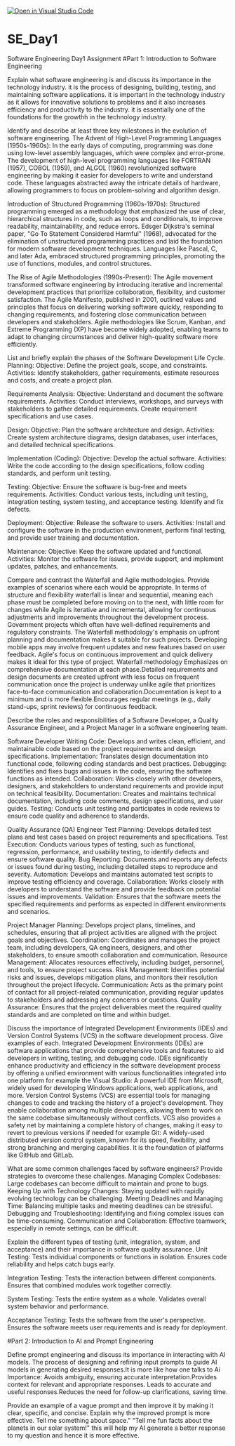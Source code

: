 [![Open in Visual Studio Code](https://classroom.github.com/assets/open-in-vscode-2e0aaae1b6195c2367325f4f02e2d04e9abb55f0b24a779b69b11b9e10269abc.svg)](https://classroom.github.com/online_ide?assignment_repo_id=18630381&assignment_repo_type=AssignmentRepo)
# SE_Day1
Software Engineering Day1 Assignment
#Part 1: Introduction to Software Engineering

Explain what software engineering is and discuss its importance in the technology industry.
it is the process of designing, building, testing, and maintaining software applications. 
it is important in the technology industry as it allows for innovative solutions to problems and it also increases efficiency and productivity to the industry.
it is essentially one of the foundations for the growthh in the technology industry.


Identify and describe at least three key milestones in the evolution of software engineering.
The Advent of High-Level Programming Languages (1950s-1960s):
In the early days of computing, programming was done using low-level assembly languages, which were complex and error-prone. The development of high-level programming languages like FORTRAN (1957), COBOL (1959), and ALGOL (1960) revolutionized software engineering by making it easier for developers to write and understand code. These languages abstracted away the intricate details of hardware, allowing programmers to focus on problem-solving and algorithm design.

Introduction of Structured Programming (1960s-1970s):
Structured programming emerged as a methodology that emphasized the use of clear, hierarchical structures in code, such as loops and conditionals, to improve readability, maintainability, and reduce errors. Edsger Dijkstra's seminal paper, "Go To Statement Considered Harmful" (1968), advocated for the elimination of unstructured programming practices and laid the foundation for modern software development techniques. Languages like Pascal, C, and later Ada, embraced structured programming principles, promoting the use of functions, modules, and control structures.

The Rise of Agile Methodologies (1990s-Present):
The Agile movement transformed software engineering by introducing iterative and incremental development practices that prioritize collaboration, flexibility, and customer satisfaction. The Agile Manifesto, published in 2001, outlined values and principles that focus on delivering working software quickly, responding to changing requirements, and fostering close communication between developers and stakeholders. Agile methodologies like Scrum, Kanban, and Extreme Programming (XP) have become widely adopted, enabling teams to adapt to changing circumstances and deliver high-quality software more efficiently.


List and briefly explain the phases of the Software Development Life Cycle.
Planning:
Objective: Define the project goals, scope, and constraints.
Activities: Identify stakeholders, gather requirements, estimate resources and costs, and create a project plan.

Requirements Analysis:
Objective: Understand and document the software requirements.
Activities: Conduct interviews, workshops, and surveys with stakeholders to gather detailed requirements. Create requirement specifications and use cases.

Design:
Objective: Plan the software architecture and design.
Activities: Create system architecture diagrams, design databases, user interfaces, and detailed technical specifications.

Implementation (Coding):
Objective: Develop the actual software.
Activities: Write the code according to the design specifications, follow coding standards, and perform unit testing.

Testing:
Objective: Ensure the software is bug-free and meets requirements.
Activities: Conduct various tests, including unit testing, integration testing, system testing, and acceptance testing. Identify and fix defects.

Deployment:
Objective: Release the software to users.
Activities: Install and configure the software in the production environment, perform final testing, and provide user training and documentation.

Maintenance:
Objective: Keep the software updated and functional.
Activities: Monitor the software for issues, provide support, and implement updates, patches, and enhancements.


Compare and contrast the Waterfall and Agile methodologies. Provide examples of scenarios where each would be appropriate.
In terms of structure and flexibility waterfall is linear and sequential, meaning each phase must be completed before moving on to the next, with little room for changes while Agile is iterative and incremental, allowing for continuous adjustments and improvements throughout the development process.
Government projects which often have well-defined requirements and regulatory constraints. The Waterfall methodology's emphasis on upfront planning and documentation makes it suitable for such projects.
Developing mobile apps may involve frequent updates and new features based on user feedback. Agile's focus on continuous improvement and quick delivery makes it ideal for this type of project.
Waterfall methodology Emphasizes on comprehensive documentation at each phase.Detailed requirements and design documents are created upfront with less focus on frequent communication once the project is underway unlike agile that prioritizes face-to-face communication and collaboration.Documentation is kept to a minimum and is more flexible.Encourages regular meetings (e.g., daily stand-ups, sprint reviews) for continuous feedback.


Describe the roles and responsibilities of a Software Developer, a Quality Assurance Engineer, and a Project Manager in a software engineering team.

Software Developer
Writing Code: Develops and writes clean, efficient, and maintainable code based on the project requirements and design specifications.
Implementation: Translates design documentation into functional code, following coding standards and best practices.
Debugging: Identifies and fixes bugs and issues in the code, ensuring the software functions as intended.
Collaboration: Works closely with other developers, designers, and stakeholders to understand requirements and provide input on technical feasibility.
Documentation: Creates and maintains technical documentation, including code comments, design specifications, and user guides.
Testing: Conducts unit testing and participates in code reviews to ensure code quality and adherence to standards.

Quality Assurance (QA) Engineer
Test Planning: Develops detailed test plans and test cases based on project requirements and specifications.
Test Execution: Conducts various types of testing, such as functional, regression, performance, and usability testing, to identify defects and ensure software quality.
Bug Reporting: Documents and reports any defects or issues found during testing, including detailed steps to reproduce and severity.
Automation: Develops and maintains automated test scripts to improve testing efficiency and coverage.
Collaboration: Works closely with developers to understand the software and provide feedback on potential issues and improvements.
Validation: Ensures that the software meets the specified requirements and performs as expected in different environments and scenarios.

Project Manager
Planning: Develops project plans, timelines, and schedules, ensuring that all project activities are aligned with the project goals and objectives.
Coordination: Coordinates and manages the project team, including developers, QA engineers, designers, and other stakeholders, to ensure smooth collaboration and communication.
Resource Management: Allocates resources effectively, including budget, personnel, and tools, to ensure project success.
Risk Management: Identifies potential risks and issues, develops mitigation plans, and monitors their resolution throughout the project lifecycle.
Communication: Acts as the primary point of contact for all project-related communication, providing regular updates to stakeholders and addressing any concerns or questions.
Quality Assurance: Ensures that the project deliverables meet the required quality standards and are completed on time and within budget.


Discuss the importance of Integrated Development Environments (IDEs) and Version Control Systems (VCS) in the software development process. Give examples of each.
Integrated Development Environments (IDEs) are software applications that provide comprehensive tools and features to aid developers in writing, testing, and debugging code. IDEs significantly enhance productivity and efficiency in the software development process by offering a unified environment with various functionalities integrated into one platform for example the Visual Studio: A powerful IDE from Microsoft, widely used for developing Windows applications, web applications, and more.
Version Control Systems (VCS) are essential tools for managing changes to code and tracking the history of a project's development. They enable collaboration among multiple developers, allowing them to work on the same codebase simultaneously without conflicts. VCS also provides a safety net by maintaining a complete history of changes, making it easy to revert to previous versions if needed for example Git: A widely-used distributed version control system, known for its speed, flexibility, and strong branching and merging capabilities. It is the foundation of platforms like GitHub and GitLab.


What are some common challenges faced by software engineers? Provide strategies to overcome these challenges.
Managing Complex Codebases: Large codebases can become difficult to maintain and prone to bugs.
Keeping Up with Technology Changes: Staying updated with rapidly evolving technology can be challenging.
Meeting Deadlines and Managing Time: Balancing multiple tasks and meeting deadlines can be stressful.
Debugging and Troubleshooting: Identifying and fixing complex issues can be time-consuming.
Communication and Collaboration: Effective teamwork, especially in remote settings, can be difficult.


Explain the different types of testing (unit, integration, system, and acceptance) and their importance in software quality assurance.
Unit Testing:
Tests individual components or functions in isolation.
Ensures code reliability and helps catch bugs early.

Integration Testing:
Tests the interaction between different components.
Ensures that combined modules work together correctly.

System Testing:
Tests the entire system as a whole.
Validates overall system behavior and performance.

Acceptance Testing:
Tests the software from the user's perspective.
Ensures the software meets user requirements and is ready for deployment.

#Part 2: Introduction to AI and Prompt Engineering


Define prompt engineering and discuss its importance in interacting with AI models.
The process of designing and refining input prompts to guide AI models in generating desired responses.It  is more like how one talks to Ai
Importance:
Avoids ambiguity, ensuring accurate interpretation.Provides context for relevant and appropriate responses.
Leads to accurate and useful responses.Reduces the need for follow-up clarifications, saving time.


Provide an example of a vague prompt and then improve it by making it clear, specific, and concise. Explain why the improved prompt is more effective.
Tell me something about space."
"Tell me fun facts about the planets in our solar system!"
this will help my AI generate a better response to my question and hence it is more effective.
